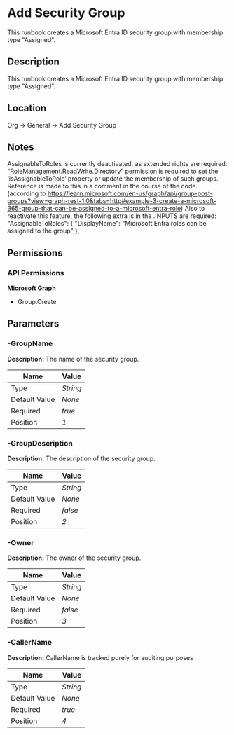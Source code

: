 # Add Security Group

This runbook creates a Microsoft Entra ID security group with membership type "Assigned".

## Description

This runbook creates a Microsoft Entra ID security group with membership type "Assigned".

## Location

Org &rarr; General &rarr; Add Security Group

## Notes

AssignableToRoles is currently deactivated, as extended rights are required.
“RoleManagement.ReadWrite.Directory” permission is required to set the ‘isAssignableToRole’ property or update the membership of such groups.
Reference is made to this in a comment in the course of the code.
(according to https://learn.microsoft.com/en-us/graph/api/group-post-groups?view=graph-rest-1.0&tabs=http#example-3-create-a-microsoft-365-group-that-can-be-assigned-to-a-microsoft-entra-role)
Also to reactivate this feature, the following extra is in the .INPUTS are required:
"AssignableToRoles": {
    "DisplayName":  "Microsoft Entra roles can be assigned to the group"
},

## Permissions

### API Permissions

**Microsoft Graph**
- Group.Create

## Parameters

### -GroupName

**Description:** The name of the security group. 

| Name | Value |
|---|---|
| Type | _String_ |
| Default Value | _None_ |
| Required | _true_ |
| Position | _1_ |

### -GroupDescription

**Description:** The description of the security group. 

| Name | Value |
|---|---|
| Type | _String_ |
| Default Value | _None_ |
| Required | _false_ |
| Position | _2_ |

### -Owner

**Description:** The owner of the security group. 

| Name | Value |
|---|---|
| Type | _String_ |
| Default Value | _None_ |
| Required | _false_ |
| Position | _3_ |

### -CallerName

**Description:** CallerName is tracked purely for auditing purposes 

| Name | Value |
|---|---|
| Type | _String_ |
| Default Value | _None_ |
| Required | _true_ |
| Position | _4_ |


